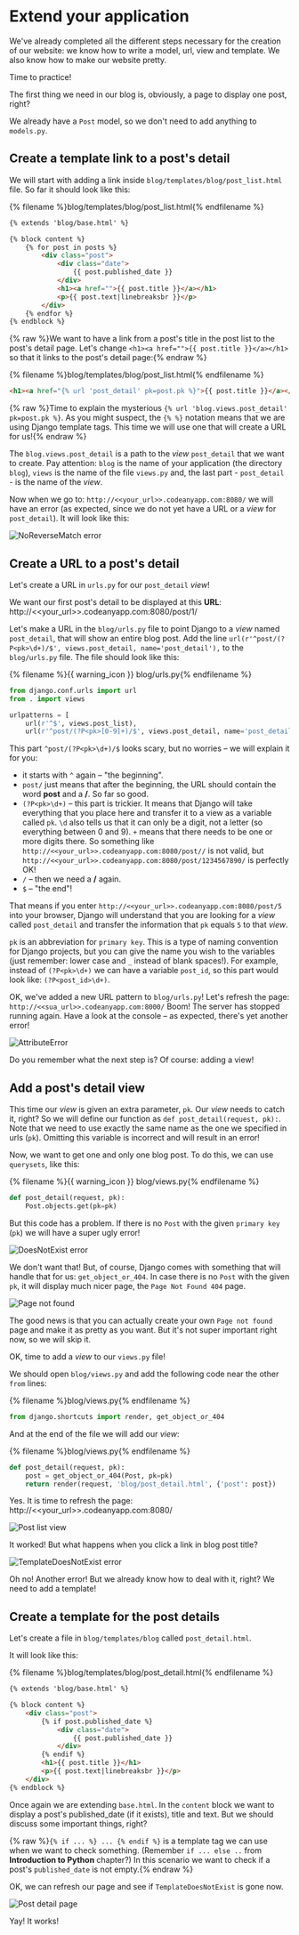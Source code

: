 # Extend your application

We've already completed all the different steps necessary for the creation of our website: we know how to write a model, url, view and template. We also know how to make our website pretty.

Time to practice!

The first thing we need in our blog is, obviously, a page to display one post, right?

We already have a `Post` model, so we don't need to add anything to `models.py`.

## Create a template link to a post's detail

We will start with adding a link inside `blog/templates/blog/post_list.html` file. So far it should look like this:

{% filename %}blog/templates/blog/post_list.html{% endfilename %}
```html
{% extends 'blog/base.html' %}

{% block content %}
    {% for post in posts %}
        <div class="post">
            <div class="date">
                {{ post.published_date }}
            </div>
            <h1><a href="">{{ post.title }}</a></h1>
            <p>{{ post.text|linebreaksbr }}</p>
        </div>
    {% endfor %}
{% endblock %}
```

{% raw %}We want to have a link from a post's title in the post list to the post's detail page. Let's change `<h1><a href="">{{ post.title }}</a></h1>` so that it links to the post's detail page:{% endraw %}

{% filename %}blog/templates/blog/post_list.html{% endfilename %}
```html
<h1><a href="{% url 'post_detail' pk=post.pk %}">{{ post.title }}</a></h1>
```

{% raw %}Time to explain the mysterious `{% url 'blog.views.post_detail' pk=post.pk %}`. As you might suspect, the  `{% %}` notation means that we are using Django template tags. This time we will use one that will create a URL for us!{% endraw %}

The `blog.views.post_detail` is a path to the *view* `post_detail` that we want to create. Pay attention: `blog` is the name of your application (the directory `blog`), `views` is the name of the file `views.py` and, the last part - `post_detail` - is the name of the *view*.

Now when we go to: `http://<<your_url>>.codeanyapp.com:8080/` we will have an error (as expected, since we do not yet have a URL or a *view* for `post_detail`). It will look like this:

![NoReverseMatch error](images/no-reverse-match-error.png)


## Create a URL to a post's detail

Let's create a URL in `urls.py` for our `post_detail` *view*!

We want our first post's detail to be displayed at this **URL**: http://<<your_url>>.codeanyapp.com:8080/post/1/

Let's make a URL in the `blog/urls.py` file to point Django to a *view* named `post_detail`, that will show an entire blog post. Add the line `url(r'^post/(?P<pk>\d+)/$', views.post_detail, name='post_detail'),` to the `blog/urls.py` file. The file should look like this:

{% filename %}{{ warning_icon }} blog/urls.py{% endfilename %}
```python
from django.conf.urls import url
from . import views

urlpatterns = [
    url(r'^$', views.post_list),
    url(r'^post/(?P<pk>[0-9]+)/$', views.post_detail, name='post_detail'),
```

This part ``^post/(?P<pk>\d+)/$`` looks scary, but no worries – we will explain it for you:
- it starts with `^` again – "the beginning".
- `post/` just means that after the beginning, the URL should contain the word __post__ and a __/__. So far so good.
- `(?P<pk>\d+)` – this part is trickier. It means that Django will take everything that you place here and transfer it to a view as a variable called `pk`. `\d` also tells us that it can only be a digit, not a letter (so everything between 0 and 9). `+` means that there needs to be one or more digits there. So something like `http://<<your_url>>.codeanyapp.com:8080/post//` is not valid, but `http://<<your_url>>.codeanyapp.com:8080/post/1234567890/` is perfectly OK!
- `/` – then we need a __/__ again.
- `$` – "the end"!


That means if you enter `http://<<your_url>>.codeanyapp.com:8080/post/5` into your browser, Django will understand that you are looking for a *view* called `post_detail` and transfer the information that `pk` equals `5` to that *view*.

`pk` is an abbreviation for `primary key`. This is a type of naming convention for Django projects, but you can give the name you wish to the variables (just remember: lower case and `_` instead of blank spaces!). For example, instead of `(?P<pk>\d+)` we can have a variable `post_id`, so this part would look like: `(?P<post_id>\d+)`.

OK, we've added a new URL pattern to `blog/urls.py`! Let's refresh the page: `http://<<sua_url>>.codeanyapp.com:8000/` Boom! The server has stopped running again. Have a look at the console – as expected, there's yet another error!

![AttributeError](images/attribute-error.png)

Do you remember what the next step is? Of course: adding a view!

## Add a post's detail view

This time our *view* is given an extra parameter, `pk`. Our *view* needs to catch it, right? So we will define our function as `def post_detail(request, pk):`. Note that we need to use exactly the same name as the one we specified in urls (`pk`). Omitting this variable is incorrect and will result in an error!

Now, we want to get one and only one blog post. To do this, we can use `querysets`, like this:

{% filename %}{{ warning_icon }} blog/views.py{% endfilename %}
```python
def post_detail(request, pk):
    Post.objects.get(pk=pk)
```

But this code has a problem. If there is no `Post` with the given `primary key` (`pk`) we will have a super ugly error!

![DoesNotExist error](images/does-not-exist-error.png)

We don't want that! But, of course, Django comes with something that will handle that for us: `get_object_or_404`. In case there is no `Post` with the given `pk`, it will display much nicer page, the `Page Not Found 404` page.

![Page not found](images/pagina-nao-encontrada.png)

The good news is that you can actually create your own `Page not found` page and make it as pretty as you want. But it's not super important right now, so we will skip it.

OK, time to add a *view* to our `views.py` file!

We should open `blog/views.py` and add the following code near the other `from` lines:

{% filename %}blog/views.py{% endfilename %}
```python
from django.shortcuts import render, get_object_or_404
```

And at the end of the file we will add our *view*:

{% filename %}blog/views.py{% endfilename %}

```python
def post_detail(request, pk):
    post = get_object_or_404(Post, pk=pk)
    return render(request, 'blog/post_detail.html', {'post': post})
```

Yes. It is time to refresh the page: http://<<your_url>>.codeanyapp.com:8080/

![Post list view](images/listando-postagens.png)

It worked! But what happens when you click a link in blog post title?

![TemplateDoesNotExist error](images/pagina-nao-encontrada-detalhe.png)

Oh no! Another error! But we already know how to deal with it, right? We need to add a template!

## Create a template for the post details

Let's create a file in `blog/templates/blog` called `post_detail.html`.

It will look like this:

{% filename %}blog/templates/blog/post_detail.html{% endfilename %}
```html
{% extends 'blog/base.html' %}

{% block content %}
    <div class="post">
        {% if post.published_date %}
            <div class="date">
                {{ post.published_date }}
            </div>
        {% endif %}
        <h1>{{ post.title }}</h1>
        <p>{{ post.text|linebreaksbr }}</p>
    </div>
{% endblock %}
```

Once again we are extending `base.html`. In the `content` block we want to display a post's published_date (if it exists), title and text. But we should discuss some important things, right?

{% raw %}`{% if ... %} ... {% endif %}` is a template tag we can use when we want to check something. (Remember `if ... else ..` from __Introduction to Python__ chapter?) In this scenario we want to check if a post's `published_date` is not empty.{% endraw %}

OK, we can refresh our page and see if `TemplateDoesNotExist` is gone now.

![Post detail page](images/detalhe-da-postagem.png)

Yay! It works!